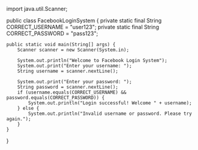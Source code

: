 import java.util.Scanner;

public class FacebookLoginSystem {
    private static final String CORRECT_USERNAME = "user123";
    private static final String CORRECT_PASSWORD = "pass123";

    public static void main(String[] args) {
        Scanner scanner = new Scanner(System.in);

        System.out.println("Welcome to Facebook Login System");
        System.out.print("Enter your username: ");
        String username = scanner.nextLine();

        System.out.print("Enter your password: ");
        String password = scanner.nextLine();
        if (username.equals(CORRECT_USERNAME) && password.equals(CORRECT_PASSWORD)) {
            System.out.println("Login successful! Welcome " + username);
        } else {
            System.out.println("Invalid username or password. Please try again.");
        }
    }
}
